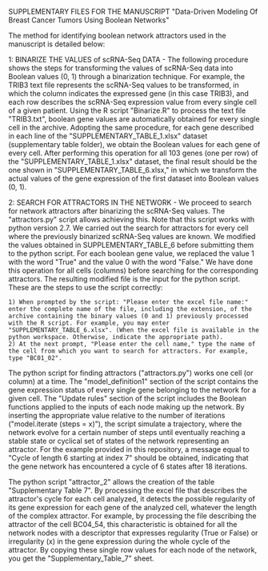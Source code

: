 

SUPPLEMENTARY FILES FOR THE MANUSCRIPT "Data-Driven Modeling Of Breast Cancer Tumors Using Boolean Networks"

The method for identifying boolean network attractors used in the manuscript is detailed below:

1: BINARIZE THE VALUES of scRNA-Seq DATA - The following procedure shows the steps for transforming the values of scRNA-Seq data into Boolean values (0, 1) through a binarization technique. For example, the TRIB3 text file represents the scRNA-Seq values to be transformed, in which the column indicates the expressed gene (in this case TRIB3), and each row describes the scRNA-Seq expression value from every single cell of a given patient.
Using the R script "Binarize.R" to process the text file "TRIB3.txt", boolean gene values are automatically obtained for every single cell in the archive. Adopting the same procedure, for each gene described in each line of the "SUPPLEMENTARY_TABLE_1.xlsx" dataset (supplementary table folder), we obtain the Boolean values for each gene of every cell. After performing this operation for all 103 genes (one per row) of the "SUPPLEMENTARY_TABLE_1.xlsx" dataset, the final result should be the one shown in "SUPPLEMENTARY_TABLE_6.xlsx," in which we transform the actual values of the gene expression of the first dataset into Boolean values (0, 1).


2: SEARCH FOR ATTRACTORS IN THE NETWORK - We proceed to search for network attractors after binarizing the scRNA-Seq values. The "attractors.py" script allows achieving this. Note that this script works with python version 2.7. We carried out the search for attractors for every cell where the previously binarized scRNA-Seq values are known. We modified the values obtained in SUPPLEMENTARY_TABLE_6 before submitting them to the python script. For each boolean gene value, we replaced the value 1 with the word "True" and the value 0 with the word "False." We have done this operation for all cells (columns) before searching for the corresponding attractors. The resulting modified file is the input for the python script. These are the steps to use the script correctly:

    1) When prompted by the script: "Please enter the excel file name:" enter the complete name of the file, including the extension, of the archive containing the binary values (0 and 1) previously processed with the R script. For example, you may enter "SUPPLEMENTARY_TABLE_6.xlsx". (When the excel file is available in the python workspace. Otherwise, indicate the appropriate path).
    2) At the next prompt, "Please enter the cell name," type the name of the cell from which you want to search for attractors. For example, type "BC01_02".

The python script for finding attractors ("attractors.py") works one cell (or column) at a time. The "model_definition1" section of the script contains the gene expression status of every single gene belonging to the network for a given cell.  The "Update rules" section of the script includes the Boolean functions applied to the inputs of each node making up the network. By inserting the appropriate value relative to the number of iterations ("model.iterate (steps = x)"), the script simulate a trajectory, where the network evolve for a certain number of steps until eventually reaching a stable state or cyclical set of states of the network representing an attractor. For the example provided in this repository, a message equal to "Cycle of length 6 starting at index 7" should be obtained, indicating that the gene network has encountered a cycle of 6 states after 18 iterations.

The python script "attractor_2" allows the creation of the table "Supplementary Table 7". By processing the excel file that describes the attractor's cycle for each cell analyzed, it detects the possible regularity of its gene expression for each gene of the analyzed cell, whatever the length of the complex attractor.
For example, by processing the file describing the attractor of the cell BC04_54, this characteristic is obtained for all the network nodes with a descriptor that expresses regularity (True or False) or irregularity (x) in the gene expression during the whole cycle of the attractor.
By copying these single row values for each node of the network, you get the "Supplementary_Table_7" sheet.


